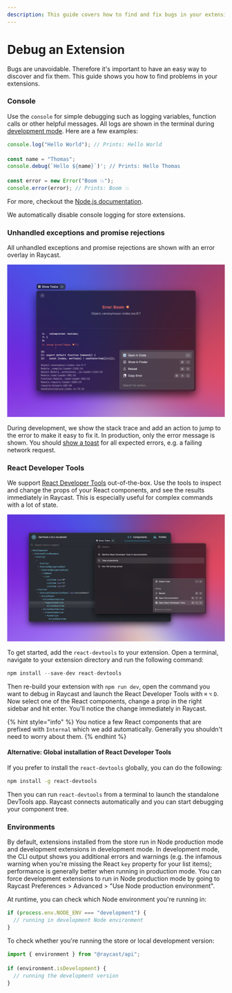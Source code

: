 ```yaml
---
description: This guide covers how to find and fix bugs in your extension.
---
```


# Debug an Extension

Bugs are unavoidable. Therefore it's important to have an easy way to discover and fix them. This guide shows you how to find problems in your extensions.

### Console

Use the `console` for simple debugging such as logging variables, function calls or other helpful messages. All logs are shown in the terminal during [development mode](../information/cli.md#development). Here are a few examples:

```typescript
console.log("Hello World"); // Prints: Hello World

const name = "Thomas";
console.debug(`Hello ${name}`)'; // Prints: Hello Thomas

const error = new Error("Boom 💥");
console.error(error); // Prints: Boom 💥
```

For more, checkout the [Node.js documentation](https://nodejs.org/dist/latest-v16.x/docs/api/console.html).

We automatically disable console logging for store extensions.

### Unhandled exceptions and promise rejections

All unhandled exceptions and promise rejections are shown with an error overlay in Raycast. 

![Unhandled exception in development mode](../.gitbook/assets/basics-unhandled-exception.png)

During development, we show the stack trace and add an action to jump to the error to make it easy to fix it. In production, only the error message is shown. You should [show a toast](../api-reference/user-interface/toast.md#showtoast) for all expected errors, e.g. a failing network request.

### React Developer Tools

We support [React Developer Tools](https://github.com/facebook/react/tree/main/packages/react-devtools) out-of-the-box. Use the tools to inspect and change the props of your React components, and see the results immediately in Raycast. This is especially useful for complex commands with a lot of state. 

![React Developer Tools](../.gitbook/assets/basics-react-developer-tools.png)

To get started, add the `react-devtools` to your extension. Open a terminal, navigate to your extension directory and run the following command:

```typescript
npm install --save-dev react-devtools
```

Then re-build your extension with `npm run dev`, open the command you want to debug in Raycast and launch the React Developer Tools with `⌘` `⌥` `D`. Now select one of the React components, change a prop in the right sidebar and hit enter. You'll notice the change immediately in Raycast.

{% hint style="info" %}
You notice a few React components that are prefixed with `Internal` which we add automatically. Generally you shouldn't need to worry about them.
{% endhint %}

#### Alternative: Global installation of React Developer Tools

If you prefer to install the `react-devtools` globally, you can do the following:

```bash
npm install -g react-devtools
```

Then you can run `react-devtools` from a terminal to launch the standalone DevTools app. Raycast connects automatically and you can start debugging your component tree.

### Environments

By default, extensions installed from the store run in Node production mode and development extensions in development mode. In development mode, the CLI output shows you additional errors and warnings (e.g. the infamous warning when you're missing the React `key` property for your list items); performance is generally better when running in production mode. You can force development extensions to run in Node production mode by going to Raycast Preferences > Advanced > "Use Node production environment".

At runtime, you can check which Node environment you're running in:

```typescript
if (process.env.NODE_ENV === "development") { 
  // running in development Node environment 
}
```

To check whether you're running the store or local development version:

```typescript
import { environment } from "@raycast/api";

if (environment.isDevelopment) {
  // running the development version
}
```

